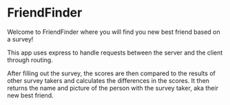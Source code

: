 # FriendFinder

Welcome to FriendFinder where you will find you new best friend based on a survey!

This app uses express to handle requests between the server and the client through routing.  

After filling out the survey, the scores are then compared to the results of other survey takers and calculates the differences in the scores. It then returns the name and picture of the person with the survey taker, aka their new best friend. 